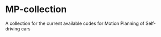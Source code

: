 # MP-collection
A collection for the current available codes for Motion Planning of Self-driving cars
